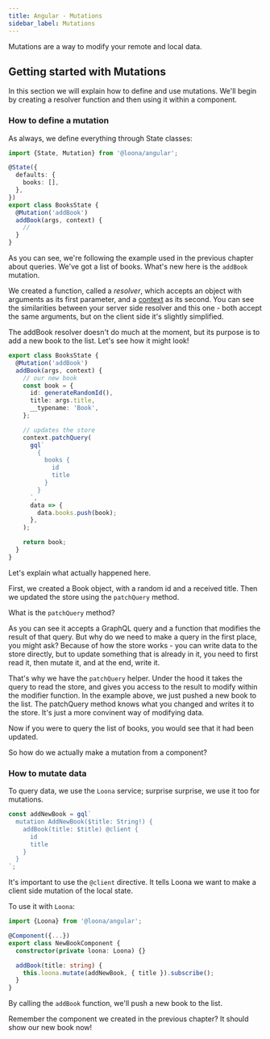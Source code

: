 ```yaml
---
title: Angular - Mutations
sidebar_label: Mutations
---
```


Mutations are a way to modify your remote and local data.

## Getting started with Mutations

In this section we will explain how to define and use mutations. We'll begin by creating a resolver function and then using it within a component.

### How to define a mutation

As always, we define everything through State classes:

```typescript
import {State, Mutation} from '@loona/angular';

@State({
  defaults: {
    books: [],
  },
})
export class BooksState {
  @Mutation('addBook')
  addBook(args, context) {
    //
  }
}
```

As you can see, we're following the example used in the previous chapter about queries. We've got a list of books. What's new here is the `addBook` mutation.

We created a function, called a _resolver_, which accepts an object with arguments as its first parameter, and a [context](../api/context) as its second. You can see the similarities between your server side resolver and this one - both accept the same arguments, but on the client side it's slightly simplified.

The addBook resolver doesn't do much at the moment, but its purpose is to add a new book to the list. Let's see how it might look!

```typescript
export class BooksState {
  @Mutation('addBook')
  addBook(args, context) {
    // our new book
    const book = {
      id: generateRandomId(),
      title: args.title,
      __typename: 'Book',
    };

    // updates the store
    context.patchQuery(
      gql`
        {
          books {
            id
            title
          }
        }
      `,
      data => {
        data.books.push(book);
      },
    );

    return book;
  }
}
```

Let's explain what actually happened here.

First, we created a Book object, with a random id and a received title. Then we updated the store using the `patchQuery` method.

What is the `patchQuery` method?

As you can see it accepts a GraphQL query and a function that modifies the result of that query. But why do we need to make a query in the first place, you might ask? Because of how the store works - you can write data to the store directly, but to update something that is already in it, you need to first read it, then mutate it, and at the end, write it.

That's why we have the `patchQuery` helper. Under the hood it takes the query to read the store, and gives you access to the result to modify within the modifier function. In the example above, we just pushed a new book to the list. The patchQuery method knows what you changed and writes it to the store. It's just a more convinent way of modifying data.

Now if you were to query the list of books, you would see that it had been updated.

So how do we actually make a mutation from a component?


### How to mutate data

To query data, we use the `Loona` service; surprise surprise, we use it too for mutations.

```typescript
const addNewBook = gql`
  mutation AddNewBook($title: String!) {
    addBook(title: $title) @client {
      id
      title
    }
  }
`;
```

It's important to use the `@client` directive. It tells Loona we want to make a client side mutation of the local state.

To use it with `Loona`:

```typescript
import {Loona} from '@loona/angular';

@Component({...})
export class NewBookComponent {
  constructor(private loona: Loona) {}

  addBook(title: string) {
    this.loona.mutate(addNewBook, { title }).subscribe();
  }
}
```

By calling the `addBook` function, we'll push a new book to the list.

Remember the component we created in the previous chapter? It should show our new book now!
